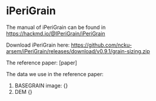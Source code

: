 # iPeriGrain
The manual of iPeriGrain can be found in https://hackmd.io/@IPeriGrain/iPeriGrain 

Download iPeriGrain here: https://github.com/ncku-arsem/iPeriGrain/releases/download/v0.9.1/grain-sizing.zip

The reference paper: [paper]  

The data we use in the reference paper: 
  1. BASEGRAIN image: {}  
  2. DEM {} 
